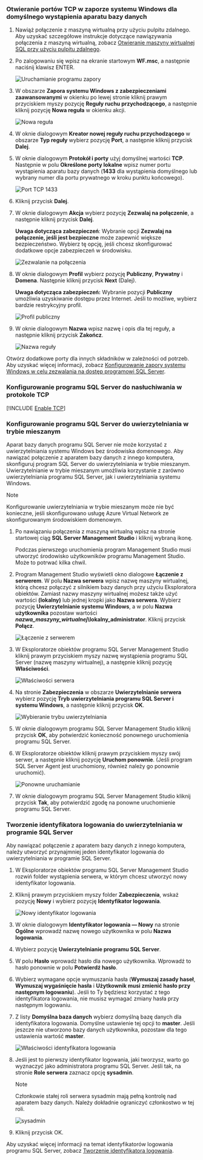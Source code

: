 ### <a name="open-tcp-ports-in-the-windows-firewall-for-the-default-instance-of-the-database-engine"></a>Otwieranie portów TCP w zaporze systemu Windows dla domyślnego wystąpienia aparatu bazy danych
1. Nawiąż połączenie z maszyną wirtualną przy użyciu pulpitu zdalnego. Aby uzyskać szczegółowe instrukcje dotyczące nawiązywania połączenia z maszyną wirtualną, zobacz [Otwieranie maszyny wirtualnej SQL przy użyciu pulpitu zdalnego](../articles/virtual-machines/windows/sql/virtual-machines-windows-portal-sql-server-provision.md#open-the-vm-with-remote-desktop).
2. Po zalogowaniu się wpisz na ekranie startowym **WF.msc**, a następnie naciśnij klawisz ENTER.
   
    ![Uruchamianie programu zapory](./media/virtual-machines-sql-server-connection-steps/12Open-WF.png)
3. W obszarze **Zapora systemu Windows z zabezpieczeniami zaawansowanymi** w okienku po lewej stronie kliknij prawym przyciskiem myszy pozycję **Reguły ruchu przychodzącego**, a następnie kliknij pozycję **Nowa reguła** w okienku akcji.
   
    ![Nowa reguła](./media/virtual-machines-sql-server-connection-steps/13New-FW-Rule.png)
4. W oknie dialogowym **Kreator nowej reguły ruchu przychodzącego** w obszarze **Typ reguły** wybierz pozycję **Port**, a następnie kliknij przycisk **Dalej**.
5. W oknie dialogowym **Protokół i porty** użyj domyślnej wartości **TCP**. Następnie w polu **Określone porty lokalne** wpisz numer portu wystąpienia aparatu bazy danych (**1433** dla wystąpienia domyślnego lub wybrany numer dla portu prywatnego w kroku punktu końcowego).
   
    ![Port TCP 1433](./media/virtual-machines-sql-server-connection-steps/14Port-1433.png)
6. Kliknij przycisk **Dalej**.
7. W oknie dialogowym **Akcja** wybierz pozycję **Zezwalaj na połączenie**, a następnie kliknij przycisk **Dalej**.
   
    **Uwaga dotycząca zabezpieczeń**: Wybranie opcji **Zezwalaj na połączenie, jeśli jest bezpieczne** może zapewnić większe bezpieczeństwo. Wybierz tę opcję, jeśli chcesz skonfigurować dodatkowe opcje zabezpieczeń w środowisku.
   
    ![Zezwalanie na połączenia](./media/virtual-machines-sql-server-connection-steps/15Allow-Connection.png)
8. W oknie dialogowym **Profil** wybierz pozycję **Publiczny**, **Prywatny** i **Domena**. Następnie kliknij przycisk **Next** (Dalej).
   
    **Uwaga dotycząca zabezpieczeń:** Wybranie pozycji **Publiczny** umożliwia uzyskiwanie dostępu przez Internet. Jeśli to możliwe, wybierz bardzie restrykcyjny profil.
   
    ![Profil publiczny](./media/virtual-machines-sql-server-connection-steps/16Public-Private-Domain-Profile.png)
9. W oknie dialogowym **Nazwa** wpisz nazwę i opis dla tej reguły, a następnie kliknij przycisk **Zakończ**.
   
    ![Nazwa reguły](./media/virtual-machines-sql-server-connection-steps/17Rule-Name.png)

Otwórz dodatkowe porty dla innych składników w zależności od potrzeb. Aby uzyskać więcej informacji, zobacz [Konfigurowanie zapory systemu Windows w celu zezwalania na dostęp programowi SQL Server](http://msdn.microsoft.com/library/cc646023.aspx).

### <a name="configure-sql-server-to-listen-on-the-tcp-protocol"></a>Konfigurowanie programu SQL Server do nasłuchiwania w protokole TCP

[!INCLUDE [Enable TCP](virtual-machines-sql-server-connection-tcp-protocol.md)]

### <a name="configure-sql-server-for-mixed-mode-authentication"></a>Konfigurowanie programu SQL Server do uwierzytelniania w trybie mieszanym
Aparat bazy danych programu SQL Server nie może korzystać z uwierzytelniania systemu Windows bez środowiska domenowego. Aby nawiązać połączenie z aparatem bazy danych z innego komputera, skonfiguruj program SQL Server do uwierzytelniania w trybie mieszanym. Uwierzytelnianie w trybie mieszanym umożliwia korzystanie z zarówno uwierzytelniania programu SQL Server, jak i uwierzytelniania systemu Windows.

> [!NOTE]
> Konfigurowanie uwierzytelniania w trybie mieszanym może nie być konieczne, jeśli skonfigurowano usługę Azure Virtual Network ze skonfigurowanym środowiskiem domenowym.
> 
> 

1. Po nawiązaniu połączenia z maszyną wirtualną wpisz na stronie startowej ciąg **SQL Server Management Studio** i kliknij wybraną ikonę.
   
    Podczas pierwszego uruchomienia program Management Studio musi utworzyć środowisko użytkowników programu Management Studio. Może to potrwać kilka chwil.
2. Program Management Studio wyświetli okno dialogowe **Łączenie z serwerem**. W polu **Nazwa serwera** wpisz nazwę maszyny wirtualnej, którą chcesz połączyć z silnikiem bazy danych przy użyciu Eksploratora obiektów. Zamiast nazwy maszyny wirtualnej możesz także użyć wartości **(lokalny)** lub jednej kropki jako **Nazwa serwera**. Wybierz pozycję **Uwierzytelnianie systemu Windows**, a w polu **Nazwa użytkownika** pozostaw wartości ***nazwa_maszyny_wirtualnej*\lokalny_administrator**. Kliknij przycisk **Połącz**.
   
    ![Łączenie z serwerem](./media/virtual-machines-sql-server-connection-steps/19Connect-to-Server.png)
3. W Eksploratorze obiektów programu SQL Server Management Studio kliknij prawym przyciskiem myszy nazwę wystąpienia programu SQL Server (nazwę maszyny wirtualnej), a następnie kliknij pozycję **Właściwości**.
   
    ![Właściwości serwera](./media/virtual-machines-sql-server-connection-steps/20Server-Properties.png)
4. Na stronie **Zabezpieczenia** w obszarze **Uwierzytelnianie serwera** wybierz pozycję **Tryb uwierzytelniania programu SQL Server i systemu Windows**, a następnie kliknij przycisk **OK**.
   
    ![Wybieranie trybu uwierzytelniania](./media/virtual-machines-sql-server-connection-steps/21Mixed-Mode.png)
5. W oknie dialogowym programu SQL Server Management Studio kliknij przycisk **OK**, aby potwierdzić konieczność ponownego uruchomienia programu SQL Server.
6. W Eksploratorze obiektów kliknij prawym przyciskiem myszy swój serwer, a następnie kliknij pozycję **Uruchom ponownie**. (Jeśli program SQL Server Agent jest uruchomiony, również należy go ponownie uruchomić).
   
    ![Ponowne uruchamianie](./media/virtual-machines-sql-server-connection-steps/22Restart2.png)
7. W oknie dialogowym programu SQL Server Management Studio kliknij przycisk **Tak**, aby potwierdzić zgodę na ponowne uruchomienie programu SQL Server.

### <a name="create-sql-server-authentication-logins"></a>Tworzenie identyfikatora logowania do uwierzytelniania w programie SQL Server
Aby nawiązać połączenie z aparatem bazy danych z innego komputera, należy utworzyć przynajmniej jeden identyfikator logowania do uwierzytelniania w programie SQL Server.

1. W Eksploratorze obiektów programu SQL Server Management Studio rozwiń folder wystąpienia serwera, w którym chcesz utworzyć nowy identyfikator logowania.
2. Kliknij prawym przyciskiem myszy folder **Zabezpieczenia**, wskaż pozycję **Nowy** i wybierz pozycję **Identyfikator logowania**.
   
    ![Nowy identyfikator logowania](./media/virtual-machines-sql-server-connection-steps/23New-Login.png)
3. W oknie dialogowym **Identyfikator logowania — Nowy** na stronie **Ogólne** wprowadź nazwę nowego użytkownika w polu **Nazwa logowania**.
4. Wybierz pozycję **Uwierzytelnianie programu SQL Server**.
5. W polu **Hasło** wprowadź hasło dla nowego użytkownika. Wprowadź to hasło ponownie w polu **Potwierdź hasło**.
6. Wybierz wymagane opcje wymuszania hasła (**Wymuszaj zasady haseł**, **Wymuszaj wygaśnięcie hasła** i **Użytkownik musi zmienić hasło przy następnym logowaniu**). Jeśli to Ty będziesz korzystać z tego identyfikatora logowania, nie musisz wymagać zmiany hasła przy następnym logowaniu.
7. Z listy **Domyślna baza danych** wybierz domyślną bazę danych dla identyfikatora logowania. Domyślne ustawienie tej opcji to **master**. Jeśli jeszcze nie utworzono bazy danych użytkownika, pozostaw dla tego ustawienia wartość **master**.
   
    ![Właściwości identyfikatora logowania](./media/virtual-machines-sql-server-connection-steps/24Test-Login.png)
8. Jeśli jest to pierwszy identyfikator logowania, jaki tworzysz, warto go wyznaczyć jako administratora programu SQL Server. Jeśli tak, na stronie **Role serwera** zaznacz opcję **sysadmin**.
   
   > [!NOTE]
   > Członkowie stałej roli serwera sysadmin mają pełną kontrolę nad aparatem bazy danych. Należy dokładnie ograniczyć członkostwo w tej roli.
   > 
   > 
   
   ![sysadmin](./media/virtual-machines-sql-server-connection-steps/25sysadmin.png)
9. Kliknij przycisk OK.

Aby uzyskać więcej informacji na temat identyfikatorów logowania programu SQL Server, zobacz [Tworzenie identyfikatora logowania](http://msdn.microsoft.com/library/aa337562.aspx).

